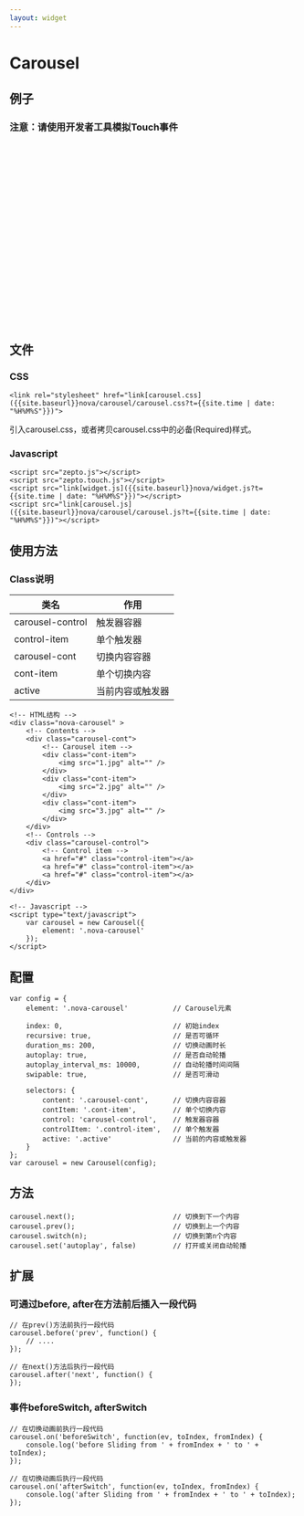 ```yaml
---
layout: widget
---
```


# Carousel 

## 例子
### 注意：请使用开发者工具模拟Touch事件

<link rel="stylesheet" href="{{site.baseurl}}nova/carousel/carousel.css?t={{site.time | date: "%H%M%S"}}" />
<div>
<style type="text/css">
    .nova-carousel {
        height: 300px;
    }

    .nova-carousel img{
        height: 300px;
    }
</style>
</div>

<div class="nova-carousel">
    <div class="carousel-cont">
        <div class="cont-item">
            <img src="{{site.baseurl}}images/1.jpg" alt="" class="src">
        </div>
        <div class="cont-item">
            <img src="{{site.baseurl}}images/2.jpg" alt="" class="src">
        </div>
        <div class="cont-item">
            <img src="{{site.baseurl}}images/3.jpg" alt="" class="src">
        </div>
    </div>
    <div class="carousel-control">
        <span class="control-item"></span>
        <span class="control-item"></span>
        <span class="control-item"></span>
    </div>
</div>
<script type="text/javascript" src="{{site.baseurl}}nova/widget.js?t={{site.time | date: "%H%M%S"}}"></script>
<script type="text/javascript" src="{{site.baseurl}}nova/carousel/carousel.js?t={{site.time | date: "%H%M%S"}}"></script>
<script type="text/javascript">
    var carousel = new Carousel({
        element: '.nova-carousel'
    });

</script>
<br />

## 文件

### CSS

    <link rel="stylesheet" href="link[carousel.css]({{site.baseurl}}nova/carousel/carousel.css?t={{site.time | date: "%H%M%S"}})">

引入carousel.css，或者拷贝carousel.css中的必备(Required)样式。

### Javascript

    <script src="zepto.js"></script>
    <script src="zepto.touch.js"></script>
    <script src="link[widget.js]({{site.baseurl}}nova/widget.js?t={{site.time | date: "%H%M%S"}})"></script>
    <script src="link[carousel.js]({{site.baseurl}}nova/carousel/carousel.js?t={{site.time | date: "%H%M%S"}})"></script>

## 使用方法

### Class说明

| 类名          |  作用  |
|-------------------|---------|
| carousel-control  | 触发器容器 |
| control-item      | 单个触发器 |
| carousel-cont     | 切换内容容器    |
| cont-item         | 单个切换内容    |
| active            | 当前内容或触发器    |

    <!-- HTML结构 -->
    <div class="nova-carousel" >
        <!-- Contents -->
        <div class="carousel-cont">
            <!-- Carousel item -->
            <div class="cont-item">
                <img src="1.jpg" alt="" />
            </div>
            <div class="cont-item">
                <img src="2.jpg" alt="" />
            </div>
            <div class="cont-item">
                <img src="3.jpg" alt="" />
            </div>
        </div>
        <!-- Controls -->
        <div class="carousel-control">
            <!-- Control item -->
            <a href="#" class="control-item"></a> 
            <a href="#" class="control-item"></a> 
            <a href="#" class="control-item"></a> 
        </div>
    </div>

    <!-- Javascript -->
    <script type="text/javascript">
        var carousel = new Carousel({
            element: '.nova-carousel'
        });
    </script>

## 配置

    var config = {
        element: '.nova-carousel'           // Carousel元素

        index: 0,                           // 初始index 
        recursive: true,                    // 是否可循环
        duration_ms: 200,                   // 切换动画时长 
        autoplay: true,                     // 是否自动轮播 
        autoplay_interval_ms: 10000,        // 自动轮播时间间隔 
        swipable: true,                     // 是否可滑动

        selectors: {
            content: '.carousel-cont',      // 切换内容容器
            contItem: '.cont-item',         // 单个切换内容
            control: 'carousel-control',    // 触发器容器
            controlItem: '.control-item',   // 单个触发器
            active: '.active'               // 当前的内容或触发器
        }
    };  
    var carousel = new Carousel(config);

## 方法

    carousel.next();                        // 切换到下一个内容
    carousel.prev();                        // 切换到上一个内容
    carousel.switch(n);                     // 切换到第n个内容
    carousel.set('autoplay', false)         // 打开或关闭自动轮播

    
## 扩展

### 可通过before, after在方法前后插入一段代码

    // 在prev()方法前执行一段代码
    carousel.before('prev', function() {
        // .... 
    });

    // 在next()方法后执行一段代码
    carousel.after('next', function() {
    });

### 事件beforeSwitch, afterSwitch

    // 在切换动画前执行一段代码
    carousel.on('beforeSwitch', function(ev, toIndex, fromIndex) {
        console.log('before Sliding from ' + fromIndex + ' to ' + toIndex);
    });

    // 在切换动画后执行一段代码
    carousel.on('afterSwitch', function(ev, toIndex, fromIndex) {
        console.log('after Sliding from ' + fromIndex + ' to ' + toIndex);
    });
